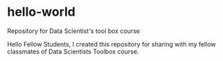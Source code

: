# hello-world
Repository for Data Scientist's tool box course

Hello Fellow Students,
I created this repository for sharing with my fellow classmates of Data Scientists Toolbox course.
